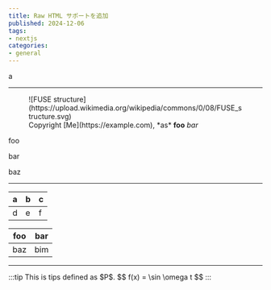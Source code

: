 ```yaml
---
title: Raw HTML サポートを追加
published: 2024-12-06
tags:
- nextjs
categories:
- general
---
```


a

---

<figure>
  ![FUSE structure](https://upload.wikimedia.org/wikipedia/commons/0/08/FUSE_structure.svg)
  <figcaption>
    Copyright [Me](https://example.com), *as* <strong>foo</strong>
    <em>bar</em>
  </figcaption>
</figure>
<p>foo</p>
bar

baz

---

| a | b | c |
|---|---|---|
| d | e | f |

<table>
    <thead>
        <tr>
            <th>foo</th>
            <th>bar</th>
        </tr>
    </thead>
    <tbody>
        <tr>
            <td>baz</td>
            <td>bim</td>
        </tr>
    </tbody>
</table>

---

<p>
:::tip
This is tips defined as $P$.
$$
    f(x) = \sin \omega t
$$
:::
</p>
